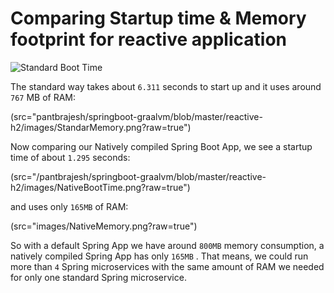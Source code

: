 <h1>Comparing Startup time & Memory footprint for reactive application</h1>

![Standard Boot Time](src="/pantbrajesh/springboot-graalvm/blob/master/reactive-h2/images/StandardBootTime.png?raw=true")

The standard way takes about ```6.311``` seconds to start up and it uses around ```767``` MB of RAM:

(src="pantbrajesh/springboot-graalvm/blob/master/reactive-h2/images/StandarMemory.png?raw=true")

Now comparing our Natively compiled Spring Boot App, we see a startup time of about ```1.295``` seconds:

(src="/pantbrajesh/springboot-graalvm/blob/master/reactive-h2/images/NativeBootTime.png?raw=true")

and uses only ```165MB``` of RAM:

(src="images/NativeMemory.png?raw=true")

So with a default Spring App we have around ```800MB``` memory consumption, a natively compiled Spring App has only ```165MB``` . 
That means, we could run more than ```4``` Spring microservices with the same amount of RAM we needed for only one standard Spring microservice.

